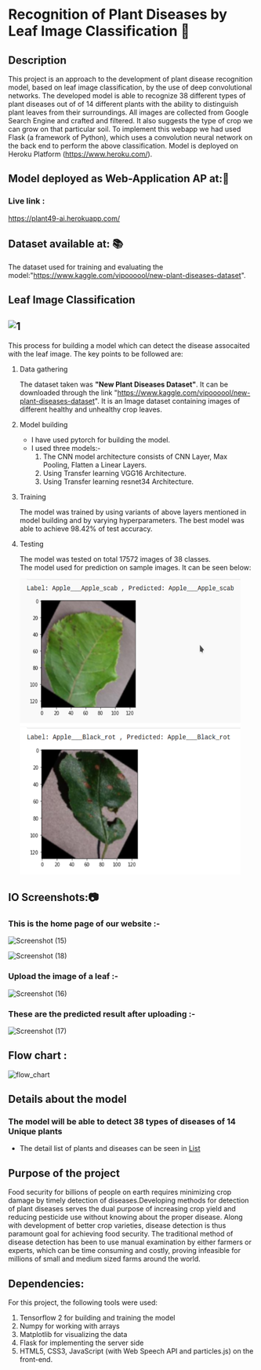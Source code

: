 
# Recognition of Plant Diseases by Leaf Image Classification 🌳

## Description

This project is an approach to the development of plant disease recognition model, based on leaf image classification, by the use of deep convolutional networks. The developed model is able to recognize 38 different types of plant diseases out of of 14 different plants with the ability to distinguish plant leaves from their surroundings.
All images are collected from Google Search Engine and crafted and filtered. It also suggests the type of crop we can grow on that particular soil. To implement this webapp we had used Flask (a framework of Python), which uses a convolution neural network on the back end to perform the above classification. Model is deployed on Heroku Platform (https://www.heroku.com/).

## Model deployed as Web-Application AP at:📳 
### Live link :
 <a href="https://plant49-ai.herokuapp.com/" target="_blank">https://plant49-ai.herokuapp.com/</a>
 
 ## Dataset available at: 📚 <br>
The dataset used for training and evaluating the model:"https://www.kaggle.com/vipoooool/new-plant-diseases-dataset". 

## Leaf Image Classification

##  ![1](https://user-images.githubusercontent.com/91024630/137633089-4a39a20a-93a6-4673-80f2-698a9ccbd7bd.png)


This process for building a model which can detect the disease assocaited with the leaf image. The key points to be followed are:

1. Data gathering

   The dataset taken was **"New Plant Diseases Dataset"**. It can be downloaded through the link "https://www.kaggle.com/vipoooool/new-plant-diseases-dataset". It is an Image dataset containing images of different healthy and unhealthy crop leaves.

2. Model building

   - I have used pytorch for building the model.
   - I used three models:-
     1. The CNN model architecture consists of CNN Layer, Max Pooling, Flatten a Linear Layers.
     2. Using Transfer learning VGG16 Architecture.
     3. Using Transfer learning resnet34 Architecture.

3. Training

   The model was trained by using variants of above layers mentioned in model building and by varying hyperparameters. The best model was able to achieve 98.42% of test accuracy.

4. Testing

   The model was tested on total 17572 images of 38 classes.<br/>
   The model used for prediction on sample images. It can be seen below:
   <!-- <img src="" alt="index1" height="300px"/> -->
   <div>
   <img src="./Assets/out1.png" alt="index2" height="300px" width="450"/>
   <img src="./Assets/out2.png" alt="index3" height="300px"  width="450"/>
   </div>


 ## IO Screenshots:📷 <br>
### This is the home page of our website :-
 
  ![Screenshot (15)](https://user-images.githubusercontent.com/91024630/137633110-4d73f6b5-2fd4-40c1-a09a-787f1985a9b6.png)
   
 ![Screenshot (18)](https://user-images.githubusercontent.com/91024630/137633122-dad532a8-7b13-4757-a786-c5b8f452add0.png)
 

### Upload the image of a leaf :-
![Screenshot (16)](https://user-images.githubusercontent.com/91024630/137633124-add39f33-9d5b-4955-86aa-2e27cae43e47.png)

### These are the predicted result after uploading :-
 ![Screenshot (17)](https://user-images.githubusercontent.com/91024630/137633129-9ac60b86-d3c1-4072-94e0-73715940e945.png)



## Flow chart :

![flow_chart](https://user-images.githubusercontent.com/91024630/137632960-2655f040-2d7f-4439-80a2-dbaa21fd5040.jpeg)


## Details about the model

### The model will be able to detect 38 types of diseases of 14 Unique plants

- The detail list of plants and diseases can be seen in [List](Src)

## Purpose of the project
Food security for billions of people on earth requires minimizing crop damage by timely detection of diseases.Developing methods for detection of plant diseases serves the dual purpose of increasing crop yield and reducing pesticide use without knowing about the proper disease. Along with development of better crop varieties, disease detection is thus paramount goal for achieving food security. The traditional method of disease detection has been to use manual examination by either farmers or experts, which can be time consuming and costly, proving infeasible for millions of small and medium sized farms around the world.

## Dependencies:
For this project, the following tools were used:

1. Tensorflow 2 for building and training the model
2. Numpy for working with arrays
3. Matplotlib for visualizing the data
4. Flask for implementing the server side
5. HTML5, CSS3, JavaScript (with Web Speech API and particles.js) on the front-end.



